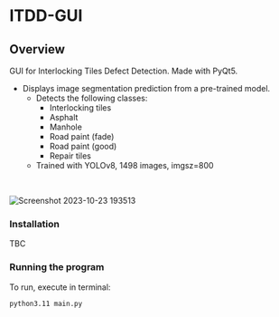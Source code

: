 # ITDD-GUI

## Overview
GUI for Interlocking Tiles Defect Detection. Made with PyQt5.
- Displays image segmentation prediction from a pre-trained model.
    - Detects the following classes:
        - Interlocking tiles
        - Asphalt
        - Manhole
        - Road paint (fade)
        - Road paint (good)
        - Repair tiles
    - Trained with YOLOv8, 1498 images, imgsz=800
 
 <br>
 
![Screenshot 2023-10-23 193513](https://github.com/pseuds/ITDD-GUI/assets/112696906/abb63cb2-d59f-42b1-bd07-d8b1d6949d41)

### Installation
TBC

### Running the program
To run, execute in terminal:
```
python3.11 main.py
```
